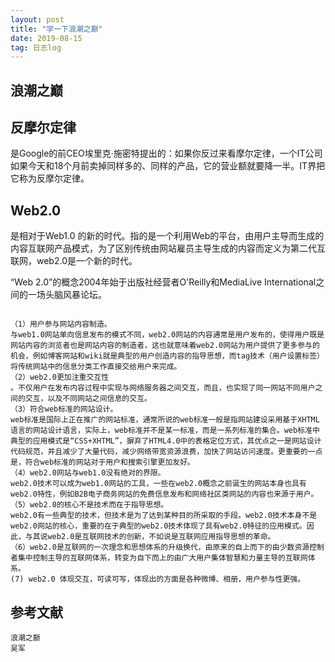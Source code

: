 ```yaml
---
layout: post
title: "学一下浪潮之巅"
date: 2019-08-15
tag: 日志log
---
```






## 浪潮之巅





## 反摩尔定律

是Google的前CEO埃里克·施密特提出的：如果你反过来看摩尔定律，一个IT公司如果今天和18个月前卖掉同样多的、同样的产品，它的营业额就要降一半。IT界把它称为反摩尔定律。







## Web2.0 

是相对于Web1.0 的新的时代。指的是一个利用Web的平台，由用户主导而生成的内容互联网产品模式，为了区别传统由网站雇员主导生成的内容而定义为第二代互联网，web2.0是一个新的时代。

“Web 2.0”的概念2004年始于出版社经营者O'Reilly和MediaLive International之间的一场头脑风暴论坛。

```

（1）用户参与网站内容制造。
与web1.0网站单向信息发布的模式不同，web2.0网站的内容通常是用户发布的，使得用户既是网站内容的浏览者也是网站内容的制造者，这也就意味着web2.0网站为用户提供了更多参与的机会，例如博客网站和wiki就是典型的用户创造内容的指导思想，而tag技术（用户设置标签）将传统网站中的信息分类工作直接交给用户来完成。
（2）web2.0更加注重交互性
。不仅用户在发布内容过程中实现与网络服务器之间交互，而且，也实现了同一网站不同用户之间的交互，以及不同网站之间信息的交互。
（3）符合web标准的网站设计。
web标准是国际上正在推广的网站标准，通常所说的web标准一般是指网站建设采用基于XHTML语言的网站设计语言，实际上，web标准并不是某一标准，而是一系列标准的集合。web标准中典型的应用模式是“CSS+XHTML”，摒弃了HTML4.0中的表格定位方式，其优点之一是网站设计代码规范，并且减少了大量代码，减少网络带宽资源浪费，加快了网站访问速度。更重要的一点是，符合web标准的网站对于用户和搜索引擎更加友好。
（4）web2.0网站与web1.0没有绝对的界限。
web2.0技术可以成为web1.0网站的工具，一些在web2.0概念之前诞生的网站本身也具有web2.0特性，例如B2B电子商务网站的免费信息发布和网络社区类网站的内容也来源于用户。
（5）web2.0的核心不是技术而在于指导思想。
web2.0有一些典型的技术，但技术是为了达到某种目的所采取的手段。web2.0技术本身不是web2.0网站的核心，重要的在于典型的web2.0技术体现了具有web2.0特征的应用模式。因此，与其说web2.0是互联网技术的创新，不如说是互联网应用指导思想的革命。
（6）web2.0是互联网的一次理念和思想体系的升级换代，由原来的自上而下的由少数资源控制者集中控制主导的互联网体系，转变为自下而上的由广大用户集体智慧和力量主导的互联网体系。
(7) web2.0 体现交互，可读可写，体现出的方面是各种微博、相册，用户参与性更强。
```







## 参考文献

```
浪潮之巅
吴军
```

